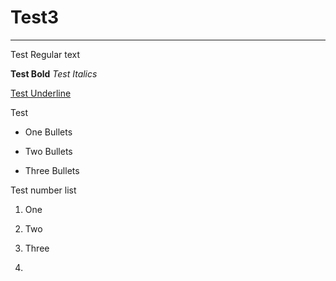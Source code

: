# Test3


---
Test Regular text

**Test Bold**
_Test Italics_

<ins>Test Underline</ins>

<ins></ins>

<ins></ins>

Test


- One Bullets


- Two Bullets


- Three Bullets





Test number list


1. One


1. Two


1. Three


1. 





